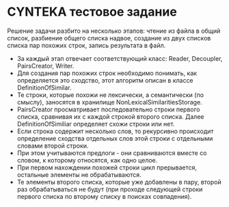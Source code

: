 # CYNTEKA тестовое задание
Решение задачи разбито на несколько этапов: чтение из файла в общий список, разбиение общего списка надвое, создание из двух списков списка пар похожих строк, запись результата в файл.
* За каждый этап отвечает соответствующий класс: Reader, Decoupler, PairsCreator, Writer.
* Для создания пар похожих строк необходимо понимать, как определяется это сходство, этот алгоритм описан в классе DefinitionOfSimilar.
* Те строки, которые похожи не лексически, а семантически (по смыслу), заносятся в хранилище NonLexicalSimilaritiesStorage.
* PairsCreator просматривает последовательно строки первого списка, сравнивая их с каждой строкой второго списка. Далее DefinitionOfSimiliar определяет схожи строки или нет.
* Если строка содержит несколько слов, то рекурсивно происходит определение сходства отдельных слов этой строки с отдельными словами второй строки.
* При этом учитываются предлоги - они сравниваются вместе со словом, к которому относятся, как одно целое.
* При первом нахождении похожей строки цикл прерывается, остальные элементы не обрабатываются.
* Те элементы второго списка, которые уже добавлены в пару, второй раз обрабатываться не будут (при проходе следующей строки первого списка по второму списку в поисках совпадения).
